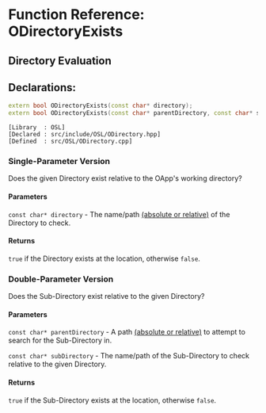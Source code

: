 # Function Reference: ODirectoryExists
## Directory Evaluation

## Declarations:
```cpp
extern bool ODirectoryExists(const char* directory);
extern bool ODirectoryExists(const char* parentDirectory, const char* subDirectory);
```
```
[Library  : OSL]
[Declared : src/include/OSL/ODirectory.hpp]
[Defined  : src/OSL/ODirectory.cpp]
```

### Single-Parameter Version
Does the given Directory exist relative to the OApp's working directory?
#### Parameters
`const char* directory` - The name/path [(absolute or relative)](https://www.lifewire.com/absolute-and-relative-paths-3466467) of the Directory to check.
#### Returns
`true` if the Directory exists at the location, otherwise `false`.

### Double-Parameter Version
Does the Sub-Directory exist relative to the given Directory? 
#### Parameters
`const char* parentDirectory` - A path [(absolute or relative)](https://www.lifewire.com/absolute-and-relative-paths-3466467) to attempt to search for the Sub-Directory in.

`const char* subDirectory` - The name/path of the Sub-Directory to check relative to the given Directory.
#### Returns
`true` if the Sub-Directory exists at the location, otherwise `false`.